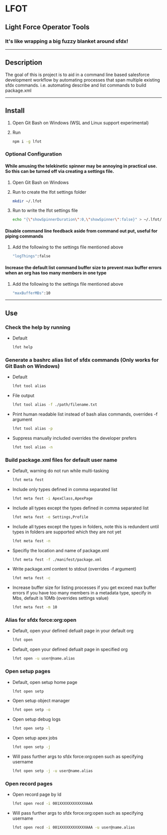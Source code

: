 # LFOT

## Light Force Operator Tools

### It's like wrapping a big fuzzy blanket around sfdx!
___


## Description

The goal of this is project is to aid in a command line based salesforce development workflow by automating processes that span multiple existing sfdx commands. i.e. automating describe and list commands to build package.xml

___

## Install

1. Open Git Bash on Windows (WSL and Linux support experimental)
1. Run

    ```bash
    npm i -g lfot
    ```

### Optional Configuration

#### While amusing the telekinetic spinner may be annoying in practical use. So this can be turned off via creating a settings file.

1. Open Git Bash on Windows
1. Run to create the lfot settings folder

    ```bash
    mkdir ~/.lfot
    ```

1. Run to write the lfot settings file

    ```bash
    echo "{\"showSpinnerDuration\":0,\"showSpinner\":false}" > ~/.lfot/settings.json
    ```

#### Disable command line feedback aside from command out put, useful for piping commands

1. Add the following to the settings file mentioned above

    ```bash
    "logThings":false
    ```

#### Increase the default list command buffer size to prevent max buffer errors when an org has too many members in one type

1. Add the following to the settings file mentioned above

    ```bash
    "maxBufferMBs":10
    ```


___



## Use

### Check the help by running

  - Default

      ```bash
      lfot help
      ```

### Generate a bashrc alias list of sfdx commands (Only works for Git Bash on Windows)

  - Default

      ```bash
      lfot tool alias
      ```

  - File output

      ```bash
      lfot tool alias -f ./path/filename.txt
      ```

  - Print human readable list instead of bash alias commands, overrides -f argument

      ```bash
      lfot tool alias -p
      ```

  - Suppress manually included overrides the developer prefers 

      ```bash
      lfot tool alias -n
      ```

### Build package.xml files for default user name

  - Default, warning do not run while multi-tasking

      ```bash
      lfot meta fest
      ```

  - Include only types defined in comma separated list

      ```bash
      lfot meta fest -i ApexClass,ApexPage
      ```

  - Include all types except the types defined in comma separated list

      ```bash
      lfot meta fest -e Settings,Profile
      ```

  - Include all types except the types in folders, note this is redundent until types in folders are supported which they are not yet

      ```bash
      lfot meta fest -n
      ```

  - Specifiy the location and name of package.xml

      ```bash
      lfot meta fest -f ./manifest/package.xml
      ```

  - Write package.xml content to stdout (overrides -f argument)

      ```bash
      lfot meta fest -c
      ```

  - Increase buffer size for listing processes if you get exceed max buffer errors if you have too many members in a metadata type, specify in Mbs, default is 10Mb (overrides settings value)

      ```bash
      lfot meta fest -m 10
      ```

### Alias for sfdx force:org:open

  - Default, open your defined defualt page in your default org

      ```bash
      lfot open
      ```

  - Default, open your defined defualt page in specified org

      ```bash
      lfot open -u user@name.alias
      ```

### Open setup pages

  - Default, open setup home page

      ```bash
      lfot open setp
      ```

  - Open setup object manager

      ```bash
      lfot open setp -o
      ```

  - Open setup debug logs

      ```bash
      lfot open setp -l
      ```

  - Open setup apex jobs

      ```bash
      lfot open setp -j
      ```

  - Will pass further args to sfdx force:org:open such as specifying username

      ```bash
      lfot open setp -j -u user@name.alias
      ```

### Open record pages

  - Open record page by Id

      ```bash
      lfot open recd -i 001XXXXXXXXXXXXAAA
      ```

  - Will pass further args to sfdx force:org:open such as specifying username

      ```bash
      lfot open recd -i 001XXXXXXXXXXXXAAA -u user@name.alias
      ```



